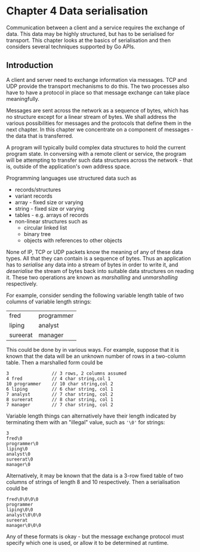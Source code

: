 # Chapter 4 Data serialisation

Communication between a client and a service requires the exchange of data. This data may be highly structured, but has to be serialised for transport. This chapter looks at the basics of serialisation and then considers several techniques supported by Go APIs. 

## Introduction

A client and server need to exchange information via messages. TCP and UDP provide the transport mechanisms to do this. The two processes also have to have a protocol in place so that message exchange can take place meaningfully.

Messages are sent across the network as a sequence of bytes, which has no structure except for a linear stream of bytes. We shall address the various possibilities for messages and the protocols that define them in the next chapter. In this chapter we concentrate on a component of messages - the data that is transferred.

A program will typically build complex data structures to hold the current program state. In conversing with a remote client or service, the program will be attempting to transfer such data structures across the network - that is, outside of the application's own address space.

Programming languages use structured data such as

* records/structures
* variant records
* array - fixed size or varying
* string - fixed size or varying
* tables - e.g. arrays of records
* non-linear structures such as
    * circular linked list
    * binary tree
    * objects with references to other objects


None of IP, TCP or UDP packets know the meaning of any of these data types. All that they can contain is a sequence of bytes. 
Thus an application has to *serialise* any data into a stream of bytes in order to write it, and *deserialise* the stream of bytes back into suitable data structures on reading it. These two operations are known as *marshalling* and *unmarshalling* respectively.

For example, consider sending the following variable length table of two columns of variable length strings: 

|  |  |
| -- | -- |
| fred | programmer |
| liping | analyst |
| sureerat | manager |


This could be done by in various ways. For example, suppose that it is known that the data will be an unknown number of rows in a two-column table. Then a marshalled form could be

    3                // 3 rows, 2 columns assumed
    4 fred           // 4 char string,col 1
    10 programmer    // 10 char string,col 2
    6 liping         // 6 char string, col 1
    7 analyst        // 7 char string, col 2
    8 sureerat       // 8 char string, col 1
    7 manager        // 7 char string, col 2

Variable length things can alternatively have their length indicated by terminating them with an "illegal" value, such as `'\0'` for strings:

    3
    fred\0        
    programmer\0
    liping\0
    analyst\0
    sureerat\0
    manager\0

Alternatively, it may be known that the data is a 3-row fixed table of two columns of strings of length 8 and 10 respectively. Then a serialisation could be

    fred\0\0\0\0
    programmer
    liping\0\0
    analyst\0\0\0
    sureerat
    manager\0\0\0

 Any of these formats is okay - but the message exchange protocol must specify which one is used, or allow it to be determined at runtime.